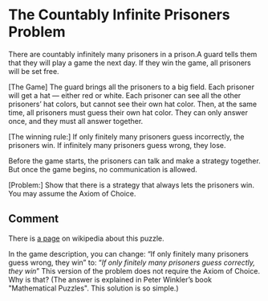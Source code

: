 #  The Countably Infinite Prisoners Problem
There are countably infinitely many prisoners in a prison.A guard tells them that they will play a game the next day.
If they win the game, all prisoners will be set free.

[The Game]
The guard brings all the prisoners to a big field.
Each prisoner will get a hat — either red or white.
Each prisoner can see all the other prisoners’ hat colors,
but cannot see their own hat color.
Then, at the same time, all prisoners must guess their own hat color.
They can only answer once, and they must all answer together.

[The winning rule:]
If only finitely many prisoners guess incorrectly, the prisoners win.
If infinitely many prisoners guess wrong, they lose.

Before the game starts, the prisoners can talk and make a strategy together.
But once the game begins, no communication is allowed.

[Problem:]
Show that there is a strategy that always lets the prisoners win.
You may assume the Axiom of Choice.

## Comment
There is [a page](https://en.wikipedia.org/wiki/Induction_puzzles) on wikipedia about this puzzle. 

In the game description, you can change:
“If only finitely many prisoners guess wrong, they win”
to:
“*If only finitely many prisoners guess correctly, they win*”
This version of the problem does not require the Axiom of Choice.
Why is that?
(The answer is explained in Peter Winkler’s book "Mathematical Puzzles". This solution is so simple.)
